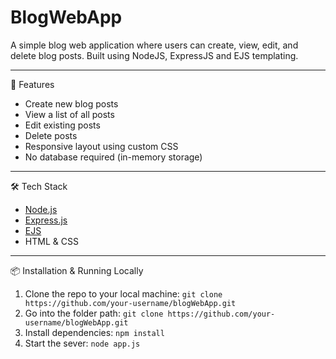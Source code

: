 # BlogWebApp
A simple blog web application where users can create, view, edit, and delete blog posts. Built using NodeJS, ExpressJS and EJS templating.

---

🚀 Features

- Create new blog posts
- View a list of all posts
- Edit existing posts
- Delete posts
- Responsive layout using custom CSS
- No database required (in-memory storage)

---

🛠️ Tech Stack

- [Node.js](https://nodejs.org/)
- [Express.js](https://expressjs.com/)
- [EJS](https://ejs.co/)
- HTML & CSS

---

📦 Installation & Running Locally

1. Clone the repo to your local machine: `git clone https://github.com/your-username/blogWebApp.git`
2. Go into the folder path: `git clone https://github.com/your-username/blogWebApp.git`
3. Install dependencies: `npm install`
4. Start the sever: `node app.js`
